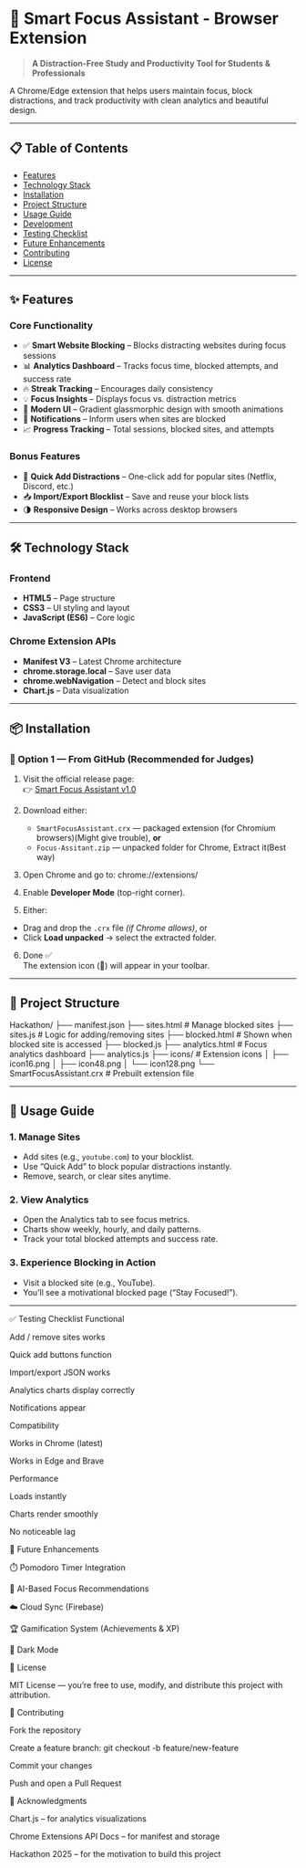 # 🎯 Smart Focus Assistant - Browser Extension

> **A Distraction-Free Study and Productivity Tool for Students & Professionals**

A Chrome/Edge extension that helps users maintain focus, block distractions, and track productivity with clean analytics and beautiful design.

---

## 📋 Table of Contents

- [Features](#-features)
- [Technology Stack](#-technology-stack)
- [Installation](#-installation)
- [Project Structure](#-project-structure)
- [Usage Guide](#-usage-guide)
- [Development](#-development)
- [Testing Checklist](#-testing-checklist)
- [Future Enhancements](#-future-enhancements)
- [Contributing](#-contributing)
- [License](#-license)

---

## ✨ Features

### Core Functionality
- ✅ **Smart Website Blocking** – Blocks distracting websites during focus sessions  
- 📊 **Analytics Dashboard** – Tracks focus time, blocked attempts, and success rate  
- 🔥 **Streak Tracking** – Encourages daily consistency  
- 💡 **Focus Insights** – Displays focus vs. distraction metrics  
- 🎨 **Modern UI** – Gradient glassmorphic design with smooth animations  
- 🔔 **Notifications** – Inform users when sites are blocked  
- 📈 **Progress Tracking** – Total sessions, blocked sites, and attempts  

### Bonus Features
- 🚫 **Quick Add Distractions** – One-click add for popular sites (Netflix, Discord, etc.)  
- 📥 **Import/Export Blocklist** – Save and reuse your block lists  
- 🌗 **Responsive Design** – Works across desktop browsers  

---

## 🛠️ Technology Stack

### Frontend
- **HTML5** – Page structure  
- **CSS3** – UI styling and layout  
- **JavaScript (ES6)** – Core logic  

### Chrome Extension APIs
- **Manifest V3** – Latest Chrome architecture  
- **chrome.storage.local** – Save user data  
- **chrome.webNavigation** – Detect and block sites  
- **Chart.js** – Data visualization  

---

## 📦 Installation

### 🧩 Option 1 — From GitHub (Recommended for Judges)

1. Visit the official release page:  
   👉 [Smart Focus Assistant v1.0](https://github.com/Stormboomop/Hackathon/releases/tag/v1.0)

2. Download either:
   - `SmartFocusAssistant.crx` — packaged extension (for Chromium browsers)(Might give trouble), **or**
   - `Focus-Assitant.zip` — unpacked folder for Chrome, Extract it(Best way) 

3. Open Chrome and go to:
chrome://extensions/


4. Enable **Developer Mode** (top-right corner).

5. Either:
- Drag and drop the `.crx` file *(if Chrome allows)*, or  
- Click **Load unpacked** → select the extracted folder.

6. Done ✅  
The extension icon (🚫) will appear in your toolbar.

---

## 📁 Project Structure

Hackathon/
├── manifest.json
├── sites.html # Manage blocked sites
├── sites.js # Logic for adding/removing sites
├── blocked.html # Shown when blocked site is accessed
├── blocked.js
├── analytics.html # Focus analytics dashboard
├── analytics.js
├── icons/ # Extension icons
│ ├── icon16.png
│ ├── icon48.png
│ └── icon128.png
└── SmartFocusAssistant.crx # Prebuilt extension file


---

## 📖 Usage Guide

### 1. Manage Sites
- Add sites (e.g., `youtube.com`) to your blocklist.  
- Use “Quick Add” to block popular distractions instantly.  
- Remove, search, or clear sites anytime.

### 2. View Analytics
- Open the Analytics tab to see focus metrics.  
- Charts show weekly, hourly, and daily patterns.  
- Track your total blocked attempts and success rate.

### 3. Experience Blocking in Action
- Visit a blocked site (e.g., YouTube).  
- You’ll see a motivational blocked page (“Stay Focused!”).  

---


✅ Testing Checklist
Functional

 Add / remove sites works

 Quick add buttons function

 Import/export JSON works

 Analytics charts display correctly

 Notifications appear

Compatibility

 Works in Chrome (latest)

 Works in Edge and Brave

Performance

 Loads instantly

 Charts render smoothly

 No noticeable lag

🚀 Future Enhancements

⏱️ Pomodoro Timer Integration

🧠 AI-Based Focus Recommendations

☁️ Cloud Sync (Firebase)

🏆 Gamification System (Achievements & XP)

🌙 Dark Mode

📝 License

MIT License — you’re free to use, modify, and distribute this project with attribution.

🤝 Contributing

Fork the repository

Create a feature branch: git checkout -b feature/new-feature

Commit your changes

Push and open a Pull Request

🌟 Acknowledgments

Chart.js – for analytics visualizations

Chrome Extensions API Docs – for manifest and storage

Hackathon 2025 – for the motivation to build this project
